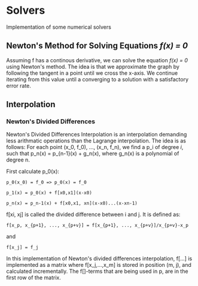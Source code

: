# Solvers
Implementation of some numerical solvers

## Newton's Method for Solving Equations _f(x) = 0_

Assuming f has a continous derivative, we can solve the equation _f(x) = 0_ using Newton's method.
The idea is that we approximate the graph by following the tangent in a point until we cross the x-axis.
We continue iterating from this value until a converging to a solution with a satisfactory error rate.

## Interpolation

### Newton's Divided Differences

Newton's Divided Differences Interpolation is an interpolation demanding less arithmatic operations than the Lagrange interpolation.
The idea is as follows: For each point (x_0, f_0), ..., (x_n, f_n), we find a p_i of degree _i_, such that p_n(x) = p_{n-1}(x) + g_n(x), where g_n(x) is a polynomial of degree n. 

First calculate p_0(x):
    
    p_0(x_0) = f_0 => p_0(x) = f_0

    p_1(x) = p_0(x) + f[x0,x1](x-x0)
    
    p_n(x) = p_n-1(x) + f[x0,x1, xn](x-x0)...(x-xn-1)

f[xi, xj] is called the divided difference between i and j. It is defined as:

    f[x_p, x_{p+1}, ..., x_{p+v}] = f[x_{p+1}, ..., x_{p+v}]/x_{p+v}-x_p

and

    f[x_j] = f_j

In this implementation of Newton's divided differences interpolation, f[...] is implemented as a matrix where f[x_j,...,x_m] is stored in position (m, j), and calculated incrementally. The f[]-terms that are being used in p, are in the first row of the matrix.

